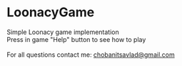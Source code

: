 # LoonacyGame
Simple Loonacy game implementation<br>
Press in game "Help" button to see how to play<br><br>
For all questions contact me: chobanitsavlad@gmail.com
